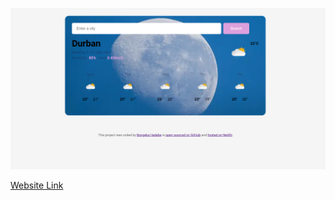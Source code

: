![image alt](https://github.com/Bee-pil27/weather-project/blob/1bf27a44ddb0afb2efdfb1d220458453f262487c/Screenshot%20(23).png)

[Website Link](https://dec-weather.netlify.app/)
